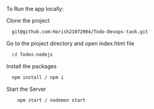 To Run the app locally: 

Clone the project

```bash
  git@github.com:Harish21072004/Todo-Devops-task.git
```

Go to the project directory and open index.html file

```bash
  cd Todos-nodejs
```

Install the packages

```bash
  npm install / npm i
```

Start the Server

```bash
    npm start / nodemon start
```
